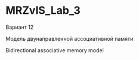# MRZvIS_Lab_3

Вариант 12

Модель двунаправленной ассоциативной памяти

Bidirectional associative memory model
